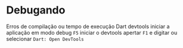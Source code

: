 # Debugando
Erros de compilação ou tempo de execução
Dart devtools
iniciar a aplicação em modo debug `F5`
iniciar o devtools apertar `F1` e digitar ou selecionar `Dart: Open DevTools`